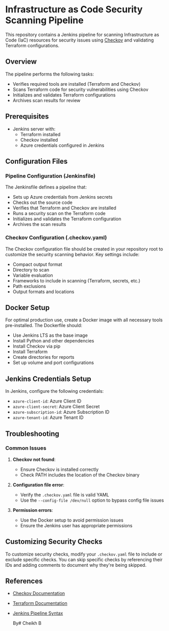 # Infrastructure as Code Security Scanning Pipeline

This repository contains a Jenkins pipeline for scanning Infrastructure as Code (IaC) resources for security issues using [Checkov](https://www.checkov.io/) and validating Terraform configurations.

## Overview

The pipeline performs the following tasks:
- Verifies required tools are installed (Terraform and Checkov)
- Scans Terraform code for security vulnerabilities using Checkov
- Initializes and validates Terraform configurations
- Archives scan results for review

## Prerequisites

- Jenkins server with:
  - Terraform installed
  - Checkov installed
  - Azure credentials configured in Jenkins

## Configuration Files

### Pipeline Configuration (Jenkinsfile)

The Jenkinsfile defines a pipeline that:
- Sets up Azure credentials from Jenkins secrets
- Checks out the source code
- Verifies that Terraform and Checkov are installed
- Runs a security scan on the Terraform code
- Initializes and validates the Terraform configuration
- Archives the scan results

### Checkov Configuration (.checkov.yaml)

The Checkov configuration file should be created in your repository root to customize the security scanning behavior. Key settings include:
- Compact output format
- Directory to scan
- Variable evaluation
- Frameworks to include in scanning (Terraform, secrets, etc.)
- Path exclusions
- Output formats and locations

## Docker Setup

For optimal production use, create a Docker image with all necessary tools pre-installed. The Dockerfile should:
- Use Jenkins LTS as the base image
- Install Python and other dependencies
- Install Checkov via pip
- Install Terraform
- Create directories for reports
- Set up volume and port configurations

## Jenkins Credentials Setup

In Jenkins, configure the following credentials:
- `azure-client-id`: Azure Client ID
- `azure-client-secret`: Azure Client Secret
- `azure-subscription-id`: Azure Subscription ID
- `azure-tenant-id`: Azure Tenant ID

## Troubleshooting

### Common Issues

1. **Checkov not found**:
   - Ensure Checkov is installed correctly
   - Check PATH includes the location of the Checkov binary

2. **Configuration file error**:
   - Verify the `.checkov.yaml` file is valid YAML
   - Use the `--config-file /dev/null` option to bypass config file issues

3. **Permission errors**:
   - Use the Docker setup to avoid permission issues
   - Ensure the Jenkins user has appropriate permissions

## Customizing Security Checks

To customize security checks, modify your `.checkov.yaml` file to include or exclude specific checks. You can skip specific checks by referencing their IDs and adding comments to document why they're being skipped.

## References

- [Checkov Documentation](https://www.checkov.io/1.Welcome/Quick%20Start.html)
- [Terraform Documentation](https://developer.hashicorp.com/terraform/docs)
- [Jenkins Pipeline Syntax](https://www.jenkins.io/doc/book/pipeline/syntax/)

     By# Cheikh B
